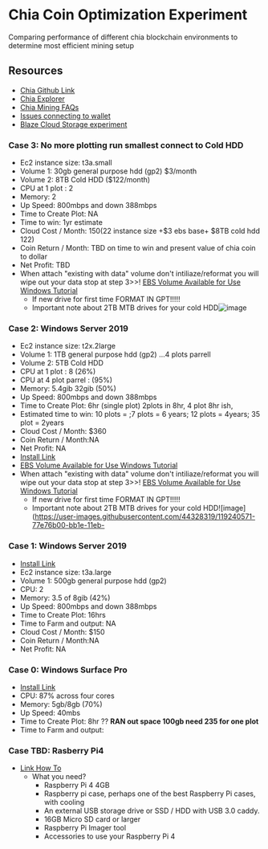 # Chia Coin Optimization Experiment
Comparing performance of different chia blockchain environments to determine most efficient mining setup
## Resources
* [Chia Github Link](https://github.com/Chia-Network/chia-blockchain)
* [Chia Explorer](https://www.chiaexplorer.com/)
* [Chia Mining FAQs](https://github.com/Chia-Network/chia-blockchain/wiki/FAQ#what-is-the-plot-filter-and-why-didnt-my-plot-pass-it)
* [Issues connecting to wallet](https://arstech.net/how-to-fix-chia-connecting-to-wallet-problem/)
* [Blaze Cloud Storage experiment](https://www.backblaze.com/blog/experimenting-cloud-storage-for-chia-mining/)
### Case 3: No more plotting run smallest connect to Cold HDD
* Ec2 instance size: t3a.small
* Volume 1: 30gb general purpose hdd (gp2) $3/month
* Volume 2: 8TB Cold HDD ($122/month)
* CPU at 1 plot : 2
* Memory: 2
* Up Speed: 800mbps and down 388mbps
* Time to Create Plot: NA
* Time to win: 1yr estimate
* Cloud Cost / Month: $150 ($22 instance size +$3 ebs base+ $8TB cold hdd 122)
* Coin Return / Month: TBD on time to win and present value of chia coin to dollar
* Net Profit: TBD
* When attach "existing with data" volume don't intiliaze/reformat you will wipe out your data stop at step 3>>! [EBS Volume Available for Use Windows Tutorial](https://docs.aws.amazon.com/AWSEC2/latest/WindowsGuide/ebs-using-volumes.html)
    * If new drive for first time FORMAT IN GPT!!!!!
    * Important note about 2TB MTB drives for your cold HDD![image](https://user-images.githubusercontent.com/44328319/119240571-77e76b00-bb1e-11eb-9343-88b5ef94fcfe.png)
### Case 2: Windows Server 2019 
* Ec2 instance size: t2x.2large 
* Volume 1: 1TB general purpose hdd (gp2) ...4 plots parrell
* Volume 2: 5TB Cold HDD
* CPU at 1 plot : 8 (26%)
* CPU at 4 plot parrel : (95%)
* Memory: 5.4gib 32gib (50%)
* Up Speed: 800mbps and down 388mbps
* Time to Create Plot: 6hr (single plot) 2plots in 8hr, 4 plot 8hr ish,
* Estimated time to win: 10 plots = ;7 plots = 6 years; 12 plots = 4years; 35 plot = 2years
* Cloud Cost / Month: $360 
* Coin Return / Month:NA
* Net Profit: NA
* [Install Link](https://github.com/Chia-Network/chia-blockchain/wiki/Quick-Start-Guide)
* [EBS Volume Available for Use Windows Tutorial](https://docs.aws.amazon.com/AWSEC2/latest/WindowsGuide/ebs-using-volumes.html)
* When attach "existing with data" volume don't intiliaze/reformat you will wipe out your data stop at step 3>>! [EBS Volume Available for Use Windows Tutorial](https://docs.aws.amazon.com/AWSEC2/latest/WindowsGuide/ebs-using-volumes.html)
    * If new drive for first time FORMAT IN GPT!!!!!
    * Important note about 2TB MTB drives for your cold HDD![image](https://user-images.githubusercontent.com/44328319/119240571-77e76b00-bb1e-11eb-
### Case 1: Windows Server 2019  
* [Install Link](https://github.com/Chia-Network/chia-blockchain/wiki/Quick-Start-Guide)
* Ec2 instance size: t3a.large
* Volume 1: 500gb general purpose hdd (gp2)
* CPU: 2
* Memory: 3.5 of 8gib (42%)
* Up Speed: 800mbps and down 388mbps
* Time to Create Plot: 16hrs
* Time to Farm and output: NA
* Cloud Cost / Month: $150
* Coin Return / Month:NA
* Net Profit: NA
### Case 0: Windows Surface Pro  
* [Install Link](https://github.com/Chia-Network/chia-blockchain/wiki/Quick-Start-Guide)
* CPU: 87% across four cores
* Memory: 5gb/8gb (70%)
* Up Speed: 40mbs
* Time to Create Plot: 8hr ?? **RAN out space 100gb need 235 for one plot**
* Time to Farm and output:
### Case TBD: Rasberry Pi4 
* [Link How To](https://www.tomshardware.com/how-to/raspberry-pi-chia-coin)
    * What you need?
        - Raspberry Pi 4 4GB
        - Raspberry pi case, perhaps one of the best Raspberry Pi cases, with cooling
        - An external USB storage drive or SSD / HDD with USB 3.0 caddy.
        - 16GB Micro SD card or larger
        - Raspberry Pi Imager tool
        - Accessories to use your Raspberry Pi 4
